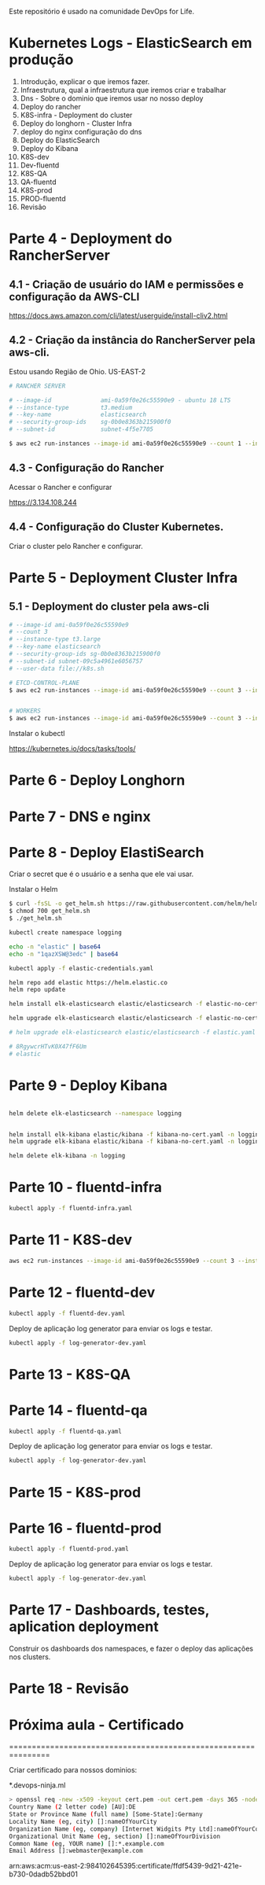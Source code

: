
Este repositório é usado na comunidade DevOps for Life.

# Kubernetes Logs - ElasticSearch em produção

1) Introdução, explicar o que iremos fazer.
2) Infraestrutura, qual a infraestrutura que iremos criar e trabalhar
3) Dns - Sobre o dominio que iremos usar no nosso deploy
4) Deploy do rancher
5) K8S-infra - Deployment do cluster
6) Deploy do longhorn - Cluster Infra
7) deploy do nginx configuração do dns
8) Deploy do ElasticSearch
9) Deploy do Kibana
10) K8S-dev
11) Dev-fluentd
12) K8S-QA
13) QA-fluentd
14) K8S-prod
15) PROD-fluentd
16) Revisão

# Parte 4 - Deployment do RancherServer

## 4.1 - Criação de usuário do IAM e permissões e configuração da AWS-CLI

https://docs.aws.amazon.com/cli/latest/userguide/install-cliv2.html

## 4.2 - Criação da instância do RancherServer pela aws-cli.

Estou usando Região de Ohio. US-EAST-2

```sh 
# RANCHER SERVER

# --image-id              ami-0a59f0e26c55590e9 - ubuntu 18 LTS
# --instance-type         t3.medium 
# --key-name              elasticsearch 
# --security-group-ids    sg-0b0e8363b215900f0 
# --subnet-id             subnet-4f5e7705

$ aws ec2 run-instances --image-id ami-0a59f0e26c55590e9 --count 1 --instance-type t3.medium --key-name elasticsearch --security-group-ids sg-0b0e8363b215900f0 --subnet-id subnet-67c83f0e --user-data file://rancher.sh --tag-specifications 'ResourceType=instance,Tags=[{Key=Name,Value=rancherserver}]' 'ResourceType=volume,Tags=[{Key=Name,Value=rancherserver}]' 

```

## 4.3 - Configuração do Rancher
Acessar o Rancher e configurar

https://3.134.108.244

## 4.4 - Configuração do Cluster Kubernetes.
Criar o cluster pelo Rancher e configurar.


# Parte 5 - Deployment Cluster Infra

## 5.1 - Deployment do cluster pela aws-cli

```sh
# --image-id ami-0a59f0e26c55590e9
# --count 3 
# --instance-type t3.large 
# --key-name elasticsearch 
# --security-group-ids sg-0b0e8363b215900f0 
# --subnet-id subnet-09c5a4961e6056757 
# --user-data file://k8s.sh

# ETCD-CONTROL-PLANE
$ aws ec2 run-instances --image-id ami-0a59f0e26c55590e9 --count 3 --instance-type t3.small --key-name elasticsearch --security-group-ids sg-0b0e8363b215900f0 --subnet-id subnet-67c83f0e --user-data file://k8s-infra-etcd.sh   --block-device-mapping "[ { \"DeviceName\": \"/dev/sda1\", \"Ebs\": { \"VolumeSize\": 30 } } ]" --tag-specifications 'ResourceType=instance,Tags=[{Key=Name,Value=k8s}]' 'ResourceType=volume,Tags=[{Key=Name,Value=k8s-infra}]'  


# WORKERS
$ aws ec2 run-instances --image-id ami-0a59f0e26c55590e9 --count 3 --instance-type t3.large --key-name elasticsearch --security-group-ids sg-0b0e8363b215900f0 --subnet-id subnet-67c83f0e --user-data file://k8s-infra-worker.sh   --block-device-mapping "[ { \"DeviceName\": \"/dev/sda1\", \"Ebs\": { \"VolumeSize\": 100 } } ]" --tag-specifications 'ResourceType=instance,Tags=[{Key=Name,Value=k8s}]' 'ResourceType=volume,Tags=[{Key=Name,Value=k8s-infra}]'    


```

Instalar o kubectl 

https://kubernetes.io/docs/tasks/tools/


# Parte 6 - Deploy Longhorn



# Parte 7 - DNS e nginx



# Parte 8 - Deploy ElastiSearch

Criar o secret que é o usuário e a senha que ele vai usar.


Instalar o Helm

```sh
$ curl -fsSL -o get_helm.sh https://raw.githubusercontent.com/helm/helm/main/scripts/get-helm-3
$ chmod 700 get_helm.sh
$ ./get_helm.sh
```


```sh
kubectl create namespace logging

echo -n "elastic" | base64
echo -n "1qazXSW@3edc" | base64

kubectl apply -f elastic-credentials.yaml

helm repo add elastic https://helm.elastic.co
helm repo update

helm install elk-elasticsearch elastic/elasticsearch -f elastic-no-cert.yaml --namespace logging 

helm upgrade elk-elasticsearch elastic/elasticsearch -f elastic-no-cert.yaml --namespace logging 

# helm upgrade elk-elasticsearch elastic/elasticsearch -f elastic.yaml --namespace logging 

# 8RgywcrHTvK0X47fF6Um
# elastic

```


# Parte 9 - Deploy Kibana


```sh 

helm delete elk-elasticsearch --namespace logging 


helm install elk-kibana elastic/kibana -f kibana-no-cert.yaml -n logging
helm upgrade elk-kibana elastic/kibana -f kibana-no-cert.yaml -n logging

helm delete elk-kibana -n logging
```

# Parte 10 - fluentd-infra

```sh
kubectl apply -f fluentd-infra.yaml
```



# Parte 11 - K8S-dev

```sh
aws ec2 run-instances --image-id ami-0a59f0e26c55590e9 --count 3 --instance-type t3.large --key-name elasticsearch --security-group-ids sg-0b0e8363b215900f0 --subnet-id subnet-67c83f0e --user-data file://k8s-infra-worker.sh   --block-device-mapping "[ { \"DeviceName\": \"/dev/sda1\", \"Ebs\": { \"VolumeSize\": 100 } } ]" --tag-specifications 'ResourceType=instance,Tags=[{Key=Name,Value=k8s}]' 'ResourceType=volume,Tags=[{Key=Name,Value=k8s-infra}]'  
```

# Parte 12 - fluentd-dev
```sh
kubectl apply -f fluentd-dev.yaml
```

Deploy de aplicação log generator para enviar os logs e testar.
```sh
kubectl apply -f log-generator-dev.yaml
```


# Parte 13 - K8S-QA

# Parte 14 - fluentd-qa
```sh
kubectl apply -f fluentd-qa.yaml
```

Deploy de aplicação log generator para enviar os logs e testar.
```sh
kubectl apply -f log-generator-dev.yaml
```

# Parte 15 - K8S-prod


# Parte 16 - fluentd-prod
```sh
kubectl apply -f fluentd-prod.yaml
```
Deploy de aplicação log generator para enviar os logs e testar.
```sh
kubectl apply -f log-generator-dev.yaml
```

# Parte 17 - Dashboards, testes, aplication deployment
Construir os dashboards dos namespaces, e fazer o deploy das aplicações nos clusters.


# Parte 18 - Revisão




# Próxima aula - Certificado

===============================================================

Criar certificado para nossos dominios:

 *.devops-ninja.ml


```sh
> openssl req -new -x509 -keyout cert.pem -out cert.pem -days 365 -nodes
Country Name (2 letter code) [AU]:DE
State or Province Name (full name) [Some-State]:Germany
Locality Name (eg, city) []:nameOfYourCity
Organization Name (eg, company) [Internet Widgits Pty Ltd]:nameOfYourCompany
Organizational Unit Name (eg, section) []:nameOfYourDivision
Common Name (eg, YOUR name) []:*.example.com
Email Address []:webmaster@example.com
```

arn:aws:acm:us-east-2:984102645395:certificate/ffdf5439-9d21-421e-b730-0dadb52bbd01

